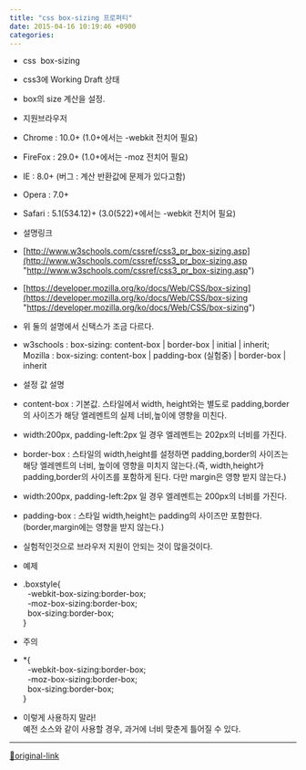 ```yaml
---
title: "css box-sizing 프로퍼티"
date: 2015-04-16 10:19:46 +0900
categories: 
---
```

  

- css  box-sizing
- css3에 Working Draft 상태
- box의 size 계산을 설정.

- 지원브라우저
- Chrome : 10.0+ (1.0+에서는 -webkit 전치어 필요)
- FireFox : 29.0+ (1.0+에서는 -moz 전치어 필요)
- IE : 8.0+ (버그 : 계산 반환값에 문제가 있다고함)
- Opera : 7.0+
- Safari : 5.1(534.12)+ (3.0(522)+에서는 -webkit 전치어 필요)

- 설명링크
- [http://www.w3schools.com/cssref/css3_pr_box-sizing.asp](http://www.w3schools.com/cssref/css3_pr_box-sizing.asp "http://www.w3schools.com/cssref/css3_pr_box-sizing.asp")
- [https://developer.mozilla.org/ko/docs/Web/CSS/box-sizing](https://developer.mozilla.org/ko/docs/Web/CSS/box-sizing "https://developer.mozilla.org/ko/docs/Web/CSS/box-sizing")
- 위 둘의 설명에서 신택스가 조금 다르다.
- w3schools : box-sizing: content-box | border-box | initial | inherit;  
Mozilla : box-sizing: content-box | padding-box (실험중) | border-box | inherit


- 설정 값 설명
- content-box : 기본값. 스타일에서 width, height와는 별도로 padding,border의 사이즈가 해당 엘레멘트의 실제 너비,높이에 영향을 미친다.
- width:200px, padding-left:2px 일 경우 엘레멘트는 202px의 너비를 가진다.

- border-box : 스타일의 width,height를 설정하면 padding,border의 사이즈는 해당 엘레멘트의 너비, 높이에 영향을 미치지 않는다.(즉, width,height가 padding,border의 사이즈를 포함하게 된다. 다만 margin은 영향 받지 않는다.)
- width:200px, padding-left:2px 일 경우 엘레멘트는 200px의 너비를 가진다.

- padding-box : 스타일 width,height는 padding의 사이즈만 포함한다.(border,margin에는 영향을 받지 않는다.)
- 실험적인것으로 브라우저 지원이 안되는 것이 많을것이다.


- 예제
- .boxstyle{  
  -webkit-box-sizing:border-box;   
  -moz-box-sizing:border-box;   
  box-sizing:border-box;   
}

- 주의
- *{  
  -webkit-box-sizing:border-box;   
  -moz-box-sizing:border-box;   
  box-sizing:border-box;   
}
- 이렇게 사용하지 말라!  
예전 소스와 같이 사용할 경우, 과거에 너비 맞춘게 틀어질 수 있다.







***
[🔗original-link](http://www.mins01.com/mh/tech/read/937)